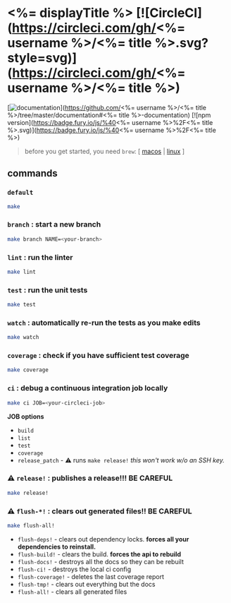# <%= displayTitle %> [![CircleCI](https://circleci.com/gh/<%= username %>/<%= title %>.svg?style=svg)](https://circleci.com/gh/<%= username %>/<%= title %>)

[![documentation](https://img.shields.io/badge/documentation-blue.svg)](https://github.com/<%= username %>/<%= title %>/tree/master/documentation#<%= title %>-documentation) [![npm version](https://badge.fury.io/js/%40<%= username %>%2F<%= title %>.svg)](https://badge.fury.io/js/%40<%= username %>%2F<%= title %>)

> before you get started, you need `brew`: [ [macos](https://brew.sh/) | [linux](https://docs.brew.sh/Homebrew-on-Linux) ]

## commands

### `default`

```sh
make
```

### `branch` :  start a new branch

```sh
make branch NAME=<your-branch>
```

### `lint` : run the linter

```sh
make lint
```

### `test` : run the unit tests

```sh
make test
```

### `watch` : automatically re-run the tests as you make edits

```sh
make watch
```

### `coverage` : check if you have sufficient test coverage

```sh
make coverage
```

### `ci` : debug a continuous integration job locally

```sh
make ci JOB=<your-circleci-job>
```

**JOB options**

 - `build`
 - `list`
 - `test`
 - `coverage`
 - `release_patch` - ⚠️ runs `make release!` _this won't work w/o an SSH key._

### ⚠️ `release!` : publishes a release!!! **BE CAREFUL**

```sh
make release!
```

### ⚠️ `flush-*!` : clears out generated files!! **BE CAREFUL**

```sh
make flush-all!
```

 - `flush-deps!` - clears out dependency locks. **forces all your dependencies to reinstall.**
 - `flush-build!` - clears the build. **forces the api to rebuild**
 - `flush-docs!` - destroys all the docs so they can be rebuilt
 - `flush-ci!` - destroys the local ci config
 - `flush-coverage!` - deletes the last coverage report
 - `flush-tmp!` - clears out everything but the docs
 - `flush-all!` - clears all generated files
